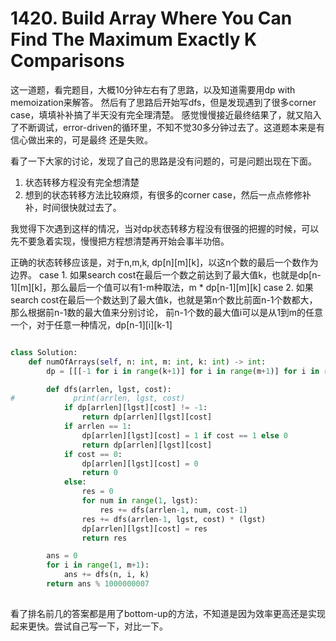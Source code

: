 # 1420. Build Array Where You Can Find The Maximum Exactly K Comparisons

这一道题，看完题目，大概10分钟左右有了思路，以及知道需要用dp with memoization来解答。
然后有了思路后开始写dfs，但是发现遇到了很多corner case，填填补补搞了半天没有完全理清楚。
感觉慢慢接近最终结果了，就又陷入了不断调试，error-driven的循环里，不知不觉30多分钟过去了。这道题本来是有信心做出来的，可是最终
还是失败。

看了一下大家的讨论，发现了自己的思路是没有问题的，可是问题出现在下面。
1. 状态转移方程没有完全想清楚
2. 想到的状态转移方法比较麻烦，有很多的corner case，然后一点点修修补补，时间很快就过去了。

我觉得下次遇到这样的情况，当对dp状态转移方程没有很强的把握的时候，可以先不要急着实现，慢慢把方程想清楚再开始会事半功倍。

正确的状态转移应该是，对于n,m,k, dp[n][m][k]，以这n个数的最后一个数作为边界。
case 1. 如果search cost在最后一个数之前达到了最大值k，也就是dp[n-1][m][k]，那么最后一个值可以有1-m种取法，m * dp[n-1][m][k]
case 2. 如果search cost在最后一个数达到了最大值k，也就是第n个数比前面n-1个数都大，那么根据前n-1数的最大值来分别讨论，
前n-1个数的最大值i可以是从1到m的任意一个，对于任意一种情况，dp[n-1][i][k-1]

```python

class Solution:
    def numOfArrays(self, n: int, m: int, k: int) -> int:
        dp = [[[-1 for i in range(k+1)] for i in range(m+1)] for i in range(n+1)] 

        def dfs(arrlen, lgst, cost):
#             print(arrlen, lgst, cost)
            if dp[arrlen][lgst][cost] != -1:
                return dp[arrlen][lgst][cost]
            if arrlen == 1:
                dp[arrlen][lgst][cost] = 1 if cost == 1 else 0
                return dp[arrlen][lgst][cost]
            if cost == 0:
                dp[arrlen][lgst][cost] = 0
                return 0
            else:
                res = 0
                for num in range(1, lgst):
                    res += dfs(arrlen-1, num, cost-1)
                res += dfs(arrlen-1, lgst, cost) * (lgst)
                dp[arrlen][lgst][cost] = res
                return res

        ans = 0
        for i in range(1, m+1):
            ans += dfs(n, i, k)
        return ans % 1000000007
    
```

看了排名前几的答案都是用了bottom-up的方法，不知道是因为效率更高还是实现起来更快。尝试自己写一下，对比一下。
```

```
